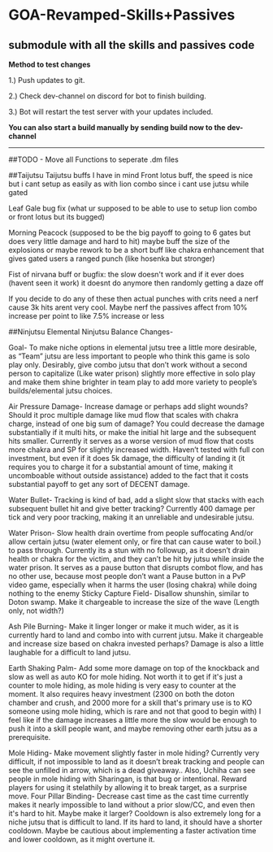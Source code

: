 # GOA-Revamped-Skills+Passives
submodule with all the skills and passives code
---


**Method to test changes**

 1.) Push updates to git.

 2.) Check dev-channel on discord for bot to finish building.

 3.) Bot will restart the test server with your updates included.


**You can also start a build manually by sending build now to the dev-channel**

---
##TODO 
	- Move all Functions to seperate .dm files


##Taijutsu
Taijutsu buffs I have in mind
Front lotus buff, the speed is nice but i cant setup as easily as with lion combo since i cant use jutsu while gated

Leaf Gale bug fix (what ur supposed to be able to use to setup lion combo or front lotus but its bugged)

Morning Peacock (supposed to be the big payoff to going to 6 gates but does very little damage and hard to hit) maybe buff the size of the explosions or maybe rework to be a short buff like chakra enhancement that gives gated users a ranged punch (like hosenka but stronger)

Fist of nirvana buff or bugfix: the slow doesn't work and if it ever does (havent seen it work) it doesnt do anymore then randomly getting a daze off

If you decide to do any of these then actual punches with crits need a nerf cause 3k hits arent very cool. Maybe nerf the passives affect from 10% increase per point to like 7.5% increase or less


##Ninjutsu
Elemental Ninjutsu Balance Changes-

Goal- To make niche options in elemental jutsu tree a little more desirable, as “Team” jutsu are less important to people who think this game is solo play only. Desirably, give combo jutsu that don’t work without a second person to capitalize (Like water prison) slightly more effective in solo play and make them shine brighter in team play to add more variety to people’s builds/elemental jutsu choices.

Air Pressure Damage- Increase damage or perhaps add slight wounds? Should it proc multiple damage like mud flow that scales with chakra charge, instead of one big sum of damage? You could decrease the damage substantially if it multi hits, or make the initial hit large and the subsequent hits smaller. Currently it serves as a worse version of mud flow that costs more chakra and SP for slightly increased width. Haven’t tested with full con investment, but even if it does 5k damage, the difficulty of landing it (it requires you to charge it for a substantial amount of time, making it uncomboable without outside assistance) added to the fact that it costs substantial payoff to get any sort of DECENT damage.


Water Bullet- Tracking is kind of bad, add a slight slow that stacks with each subsequent bullet hit and give better tracking? Currently 400 damage per tick and very poor tracking, making it an unreliable and undesirable jutsu.

Water Prison- Slow health drain overtime from people suffocating And/or allow certain jutsu (water element only, or fire that can cause water to boil.) to pass through. Currently its a stun with no followup, as it doesn’t drain health or chakra for the victim, and they can’t be hit by jutsu while inside the water prison. It serves as a pause button that disrupts combot flow, and has no other use, because most people don’t want a Pause button in a PvP video game, especially when it harms the user (losing chakra) while doing nothing to the enemy
Sticky Capture Field- Disallow shunshin, similar to Doton swamp. Make it chargeable to increase the size of the wave (Length only, not width?)

Ash Pile Burning- Make it linger longer or make it much wider, as it is currently hard to land and combo into with current jutsu. Make it chargeable and increase size based on chakra invested perhaps? Damage is also a little laughable for a difficult to land jutsu.

Earth Shaking Palm- Add some more damage on top of the knockback and slow as well as auto KO for mole hiding. Not worth it to get if it's just a counter to mole hiding, as mole hiding is very easy to counter at the moment. It also requires heavy investment (2300 on both the doton chamber and crush, and 2000 more for a skill that's primary use is to KO someone using mole hiding, which is rare and not that good to begin with) I feel like if the damage increases a little more the slow would be enough to push it into a skill people want, and maybe removing other earth jutsu as a prerequisite.

Mole Hiding- Make movement slightly faster in mole hiding? Currently very difficult, if not impossible to land as it doesn’t break tracking and people can see the unfilled in arrow, which is a dead giveaway.. Also, Uchiha can see people in mole hiding with Sharingan, is that bug or intentional. Reward players for using it stelathily by allowing it to break target, as a surprise move.
Four Pillar Binding- Decrease cast time as the cast time currently makes it nearly impossible to land without a prior slow/CC, and even then it's hard to hit. Maybe make it larger? Cooldown is also extremely long for a niche jutsu that is difficult to land. If its hard to land, it should have a shorter cooldown. Maybe be cautious about implementing a faster activation time and lower cooldown, as it might overtune it.